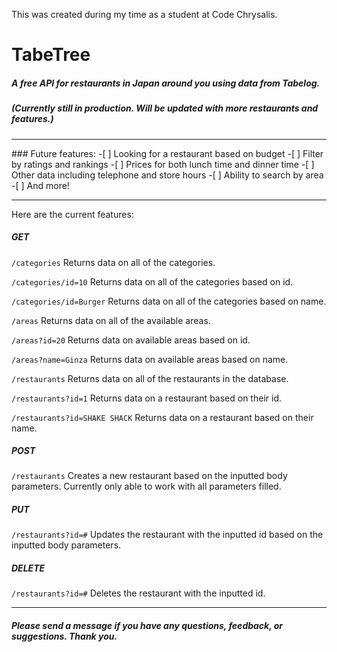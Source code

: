 This was created during my time as a student at Code Chrysalis.

# TabeTree 
##### A free API for restaurants in Japan around you using data from Tabelog.
##### (Currently still in production. Will be updated with more restaurants and features.)
<hr>
### Future features:
-[ ] Looking for a restaurant based on budget
-[ ] Filter by ratings and rankings
-[ ] Prices for both lunch time and dinner time
-[ ] Other data including telephone and store hours
-[ ] Ability to search by area
-[ ] And more!
<hr>
Here are the current features:

##### GET
```/categories```
Returns data on all of the categories.

```/categories/id=10```
Returns data on all of the categories based on id.

```/categories/id=Burger```
Returns data on all of the categories based on name.

```/areas```
Returns data on all of the available areas.

```/areas?id=20```
Returns data on available areas based on id.

```/areas?name=Ginza```
Returns data on available areas based on name.

```/restaurants```
Returns data on all of the restaurants in the database.

```/restaurants?id=1```
Returns data on a restaurant based on their id.

```/restaurants?id=SHAKE SHACK```
Returns data on a restaurant based on their name.

##### POST 
```/restaurants```
Creates a new restaurant based on the inputted body parameters.
Currently only able to work with all parameters filled.

##### PUT
```/restaurants?id=#```
Updates the restaurant with the inputted id based on the inputted body parameters.

##### DELETE
```/restaurants?id=#```
Deletes the restaurant with the inputted id.

<hr>

##### Please send a message if you have any questions, feedback, or suggestions. Thank you.
